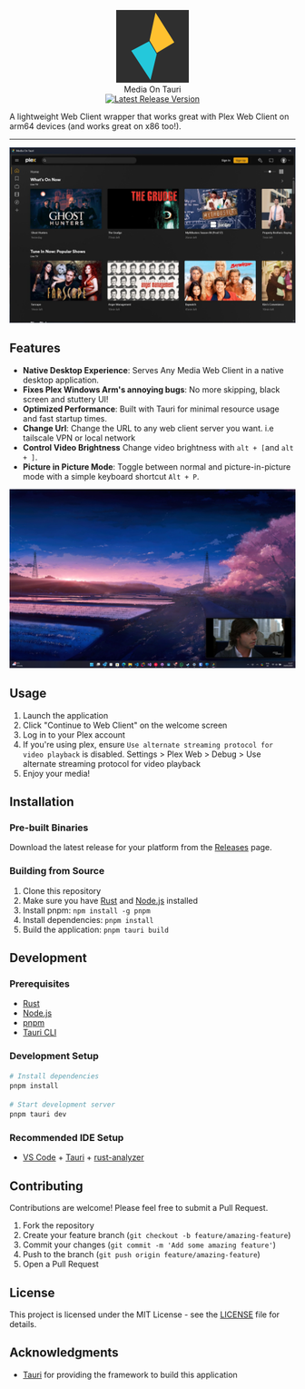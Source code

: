 

<p align="center">
 <img src="./Assets/icon.png" alt="MediaOnTauri Logo" width="128" height="128">
   <br/>
   Media On Tauri
   <br/>
   <a href="https://github.com/Snazzie/MediaOnTauri/releases/latest">
     <img src="https://img.shields.io/github/v/release/Snazzie/MediaOnTauri?style=flat-square&label=Latest%20Release" alt="Latest Release Version">
   </a>
</p>
A lightweight Web Client wrapper that works great with Plex Web Client on arm64 devices (and works great on x86 too!).

---

<p align="center">
   <img src="./Assets/Screenshots/app.jpg" alt="MediaOnTauri app screenshot">
</p>

## Features

- **Native Desktop Experience**: Serves Any Media Web Client in a native desktop application.
- **Fixes Plex Windows Arm's annoying bugs**: No more skipping, black screen and stuttery UI!
- **Optimized Performance**: Built with Tauri for minimal resource usage and fast startup times.
- **Change Url**: Change the URL to any web client server you want. i.e tailscale VPN or local network
- **Control Video Brightness** Change video brightness with `alt + [`and `alt + ]`.
- **Picture in Picture Mode**: Toggle between normal and picture-in-picture mode with a simple keyboard shortcut `Alt + P`.

![explorer_zNifHSnvI8](./Assets/Screenshots/pip.jpg)

## Usage

1. Launch the application
2. Click "Continue to Web Client" on the welcome screen
3. Log in to your Plex account
4. If you're using plex, ensure `Use alternate streaming protocol for video playback` is disabled. Settings > Plex Web > Debug > Use alternate streaming protocol for video playback
5. Enjoy your media!

## Installation

### Pre-built Binaries

Download the latest release for your platform from the [Releases](https://github.com/Snazzie/MediaOnTauri/releases) page.

### Building from Source

1. Clone this repository
2. Make sure you have [Rust](https://www.rust-lang.org/tools/install) and [Node.js](https://nodejs.org/) installed
3. Install pnpm: `npm install -g pnpm`
4. Install dependencies: `pnpm install`
5. Build the application: `pnpm tauri build`

## Development

### Prerequisites

- [Rust](https://www.rust-lang.org/tools/install)
- [Node.js](https://nodejs.org/)
- [pnpm](https://pnpm.io/installation)
- [Tauri CLI](https://tauri.app/v1/guides/getting-started/prerequisites)

### Development Setup

```bash
# Install dependencies
pnpm install

# Start development server
pnpm tauri dev
```
### Recommended IDE Setup

- [VS Code](https://code.visualstudio.com/) + [Tauri](https://marketplace.visualstudio.com/items?itemName=tauri-apps.tauri-vscode) + [rust-analyzer](https://marketplace.visualstudio.com/items?itemName=rust-lang.rust-analyzer)

## Contributing

Contributions are welcome! Please feel free to submit a Pull Request.

1. Fork the repository
2. Create your feature branch (`git checkout -b feature/amazing-feature`)
3. Commit your changes (`git commit -m 'Add some amazing feature'`)
4. Push to the branch (`git push origin feature/amazing-feature`)
5. Open a Pull Request

## License

This project is licensed under the MIT License - see the [LICENSE](LICENSE) file for details.

## Acknowledgments

- [Tauri](https://tauri.app/) for providing the framework to build this application
